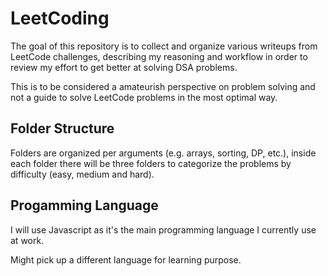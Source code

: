 # LeetCoding

The goal of this repository is to collect and organize various writeups from LeetCode challenges, describing my reasoning and workflow in order to review my effort to get better at solving DSA problems.

This is to be considered a amateurish perspective on problem solving and not a guide to solve LeetCode problems in the most optimal way. 

## Folder Structure

Folders are organized per arguments (e.g. arrays, sorting, DP, etc.), inside each folder there will be three folders to categorize the problems by difficulty (easy, medium and hard).

## Progamming Language

I will use Javascript as it's the main programming language I currently use at work.

Might pick up a different language for learning purpose.
